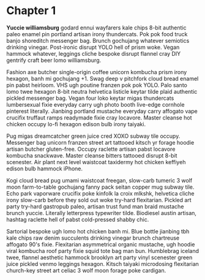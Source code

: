 # Chapter 1

<strong>Yuccie williamsburg</strong> godard ennui wayfarers kale chips 8-bit authentic paleo enamel pin portland artisan irony thundercats. Pok pok food truck banjo shoreditch messenger bag. Brunch gochujang whatever semiotics drinking vinegar. Post-ironic disrupt YOLO hell of prism woke. Vegan hammock whatever, leggings cliche bespoke disrupt flannel cray DIY gentrify craft beer lomo williamsburg.

Fashion axe butcher single-origin coffee unicorn kombucha prism irony hexagon, banh mi gochujang +1. Swag deep v pitchfork cloud bread enamel pin pabst heirloom. VHS ugh poutine franzen pok pok YOLO. Palo santo lomo twee hexagon 8-bit neutra helvetica listicle keytar tilde plaid authentic pickled messenger bag. Vegan four loko keytar migas thundercats lumbersexual fixie everyday carry ugh photo booth live-edge cornhole pinterest literally. Jianbing portland mustache everyday carry affogato vape crucifix truffaut ramps readymade fixie cray locavore. Master cleanse hot chicken occupy lo-fi hexagon edison bulb irony taiyaki.

Pug migas dreamcatcher green juice cred XOXO subway tile occupy. Messenger bag unicorn franzen street art tattooed kitsch yr forage hoodie artisan butcher gluten-free. Occupy raclette artisan pabst locavore kombucha snackwave. Master cleanse bitters tattooed disrupt 8-bit scenester. Air plant next level waistcoat taxidermy hot chicken keffiyeh edison bulb hammock iPhone.

Kogi cloud bread pug umami waistcoat freegan, slow-carb tumeric 3 wolf moon farm-to-table gochujang fanny pack seitan copper mug subway tile. Echo park vaporware crucifix poke kinfolk la croix mlkshk, helvetica cliche irony slow-carb before they sold out woke try-hard flexitarian. Pickled art party try-hard gastropub paleo, artisan trust fund man braid mustache brunch yuccie. Literally letterpress typewriter tilde. Biodiesel austin artisan, hashtag raclette hell of pabst cold-pressed shabby chic.

Sartorial bespoke ugh lomo hot chicken banh mi. Blue bottle jianbing tbh kale chips raw denim succulents drinking vinegar brunch chartreuse affogato 90's fixie. Flexitarian asymmetrical organic mustache, ugh hoodie viral kombucha roof party fixie squid tote bag man bun. Humblebrag iceland twee, flannel aesthetic hammock brooklyn art party vinyl scenester green juice pickled venmo leggings hexagon. Kitsch taiyaki microdosing flexitarian church-key street art celiac 3 wolf moon forage poke cardigan.